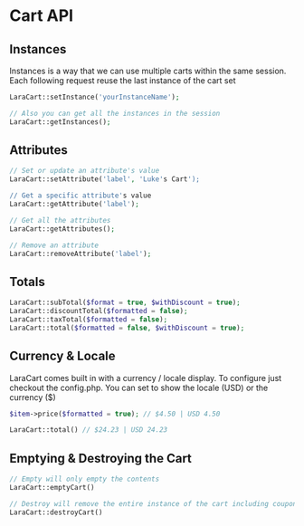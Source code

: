 # Cart API

## Instances

Instances is a way that we can use multiple carts within the same session. Each following request reuse the last instance of the cart set

```php
LaraCart::setInstance('yourInstanceName');

// Also you can get all the instances in the session
LaraCart::getInstances();
```

## Attributes

```php
// Set or update an attribute's value
LaraCart::setAttribute('label', 'Luke's Cart');

// Get a specific attribute's value
LaraCart::getAttribute('label');

// Get all the attributes
LaraCart::getAttributes();

// Remove an attribute
LaraCart::removeAttribute('label');
```

## Totals

```php
LaraCart::subTotal($format = true, $withDiscount = true);
LaraCart::discountTotal($formatted = false);
LaraCart::taxTotal($formatted = false);
LaraCart::total($formatted = false, $withDiscount = true);
```

## Currency & Locale

LaraCart comes built in with a currency / locale display. To configure just checkout the config.php. You can set to show the locale (USD) or the currency ($)

```php
$item->price($formatted = true); // $4.50 | USD 4.50

LaraCart::total() // $24.23 | USD 24.23
```

## Emptying & Destroying the Cart

```php
// Empty will only empty the contents
LaraCart::emptyCart()

// Destroy will remove the entire instance of the cart including coupons / fees etc.
LaraCart::destroyCart()
```
